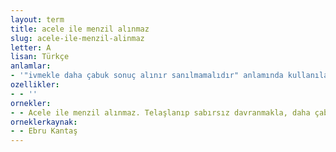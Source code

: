 ```yaml
---
layout: term
title: acele ile menzil alınmaz
slug: acele-ile-menzil-alinmaz
letter: A
lisan: Türkçe
anlamlar:
- '"ivmekle daha çabuk sonuç alınır sanılmamalıdır" anlamında kullanılan bir söz'
ozellikler:
- - ''
ornekler:
- - Acele ile menzil alınmaz. Telaşlanıp sabırsız davranmakla, daha çabuk sonuç alacağımız, başarı kazanacağımız sanılmamalıdır.
orneklerkaynak:
- - Ebru Kantaş
---
```

